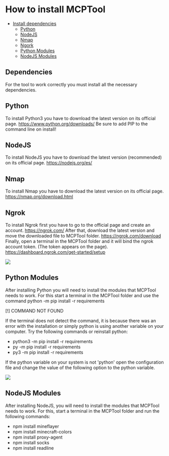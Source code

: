 # How to install MCPTool

- [Install dependencies](#dependencies)
  - [Python](#python)
  - [NodeJS](#nodejs)
  - [Nmap](#nmap)
  - [Ngork](#ngrok)
  - [Python Modules](#python-modules)
  - [NodeJS Modules](#nodejs-modules)


## Dependencies

For the tool to work correctly you must install all the necessary dependencies.

## Python

To install Python3 you have to download the latest version on its official page. https://www.python.org/downloads/
Be sure to add PIP to the command line on install!

## NodeJS

To install NodeJS you have to download the latest version (recommended) on its official page. https://nodejs.org/es/

## Nmap

To install Nmap you have to download the latest version on its official page. https://nmap.org/download.html

## Ngrok

To install Ngrok first you have to go to the official page and create an account. https://ngrok.com/
After that, download the latest version and move the downloaded file to MCPTool folder. https://ngrok.com/download 
Finally, open a terminal in the MCPTool folder and it will bind the ngrok account token. (The token appears on the page). https://dashboard.ngrok.com/get-started/setup

<img src="https://i.imgur.com/S9w22Vw.png">

## Python Modules

After installing Python you will need to install the modules that MCPTool needs to work. 
For this start a terminal in the MCPTool folder and use the command python -m pip install -r requirements

[!] COMMAND NOT FOUND

If the terminal does not detect the command, it is because there was an error with the installation or simply python is using another variable on your computer. 
Try the following commands or reinstall python:

- python3 -m pip install -r requirements
- py -m pip install -r requirements
- py3 -m pip install -r requirements

If the python variable on your system is not 'python' open the configuration file and change the value of the following option to the python variable.

<img src="https://i.imgur.com/aTbEvW4.png">

## NodeJS Modules

After installing NodeJS, you will need to install the modules that MCPTool needs to work.
For this, start a terminal in the MCPTool folder and run the following commands:

 - npm install mineflayer
 - npm install minecraft-colors
 - npm install proxy-agent
 - npm install socks
 - npm install readline




